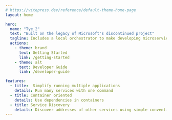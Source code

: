 ```yaml
---
# https://vitepress.dev/reference/default-theme-home-page
layout: home

hero:
  name: "Tye 2"
  text: "Built on the legacy of Microsoft's discontinued project"
  tagline: Includes a local orchestrator to make developing microservices easier. 
  actions:
    - theme: brand
      text: Getting Started
      link: /getting-started
    - theme: alt
      text: Developer Guide
      link: /developer-guide

features:
  - title:  Simplify running multiple applications
    details: Run many services with one command
  - title: Container oriented
    details: Use dependencies in containers
  - title: Service Discovery
    details: Discover addresses of other services using simple conventions   
---
```


